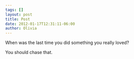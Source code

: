 ```yaml
---
tags: []
layout: post
title: Post
date: 2012-01-17T12:31:11-06:00
author: Olivia
---
```


When was the last time you did something you really loved?

You should chase that.
